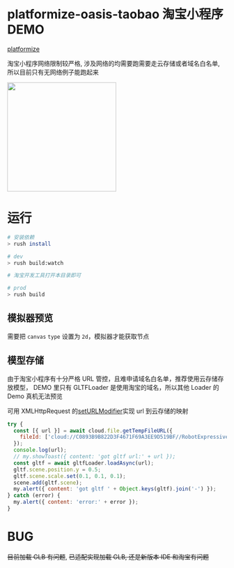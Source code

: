 # platformize-oasis-taobao 淘宝小程序 DEMO

[platformize](https://github.com/deepkolos/platformize)

淘宝小程序网络限制较严格, 涉及网络的均需要跑需要走云存储或者域名白名单, 所以目前只有无网络例子能跑起来

<div>
  <img src="https://raw.githubusercontent.com/deepkolos/three-platformize-demo-taobao/master/demo.gif" width="250" alt="" style="display:inline-block;"/>
</div>

# 运行

```sh
# 安装依赖
> rush install

# dev
> rush build:watch

# 淘宝开发工具打开本目录即可

# prod
> rush build
```

## 模拟器预览

需要把 `canvas` `type` 设置为 `2d`，模拟器才能获取节点

## 模型存储

由于淘宝小程序有十分严格 URL 管控，且难申请域名白名单，推荐使用云存储存放模型，
DEMO 里只有 GLTFLoader 是使用淘宝的域名，所以其他 Loader 的 Demo 真机无法预览

可用 XMLHttpRequest 的[setURLModifier](../../packages/platformize/src/taobao/XMLHttpRequest.ts)实现 url 到云存储的映射

```js
try {
  const [{ url }] = await cloud.file.getTempFileURL({
    fileId: ['cloud://C0893B9B822D3F4671F69A3EE9D519BF//RobotExpressive.glb'],
  });
  console.log(url);
  // my.showToast({ content: 'got gltf url:' + url });
  const gltf = await gltfLoader.loadAsync(url);
  gltf.scene.position.y = 0.5;
  gltf.scene.scale.set(0.1, 0.1, 0.1);
  scene.add(gltf.scene);
  my.alert({ content: 'got gltf ' + Object.keys(gltf).join('-') });
} catch (error) {
  my.alert({ content: 'error:' + error });
}
```

# BUG

~~目前加载 GLB 有问题~~, ~~已适配实现加载 GLB, 还是新版本 IDE 和淘宝有问题~~
